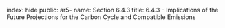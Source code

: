 index: hide
public: ar5-
name: Section 6.4.3
title: 6.4.3 - Implications of the Future Projections for the Carbon Cycle and Compatible Emissions


